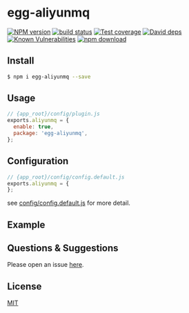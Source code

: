# egg-aliyunmq

[![NPM version][npm-image]][npm-url]
[![build status][travis-image]][travis-url]
[![Test coverage][codecov-image]][codecov-url]
[![David deps][david-image]][david-url]
[![Known Vulnerabilities][snyk-image]][snyk-url]
[![npm download][download-image]][download-url]

[npm-image]: https://img.shields.io/npm/v/egg-aliyunmq.svg?style=flat-square
[npm-url]: https://npmjs.org/package/egg-aliyunmq
[travis-image]: https://img.shields.io/travis/eggjs/egg-aliyunmq.svg?style=flat-square
[travis-url]: https://travis-ci.org/eggjs/egg-aliyunmq
[codecov-image]: https://img.shields.io/codecov/c/github/eggjs/egg-aliyunmq.svg?style=flat-square
[codecov-url]: https://codecov.io/github/eggjs/egg-aliyunmq?branch=master
[david-image]: https://img.shields.io/david/eggjs/egg-aliyunmq.svg?style=flat-square
[david-url]: https://david-dm.org/eggjs/egg-aliyunmq
[snyk-image]: https://snyk.io/test/npm/egg-aliyunmq/badge.svg?style=flat-square
[snyk-url]: https://snyk.io/test/npm/egg-aliyunmq
[download-image]: https://img.shields.io/npm/dm/egg-aliyunmq.svg?style=flat-square
[download-url]: https://npmjs.org/package/egg-aliyunmq

<!--
Description here.
-->

## Install

```bash
$ npm i egg-aliyunmq --save
```

## Usage

```js
// {app_root}/config/plugin.js
exports.aliyunmq = {
  enable: true,
  package: 'egg-aliyunmq',
};
```

## Configuration

```js
// {app_root}/config/config.default.js
exports.aliyunmq = {
};
```

see [config/config.default.js](config/config.default.js) for more detail.

## Example

<!-- example here -->

## Questions & Suggestions

Please open an issue [here](https://github.com/eggjs/egg/issues).

## License

[MIT](LICENSE)
